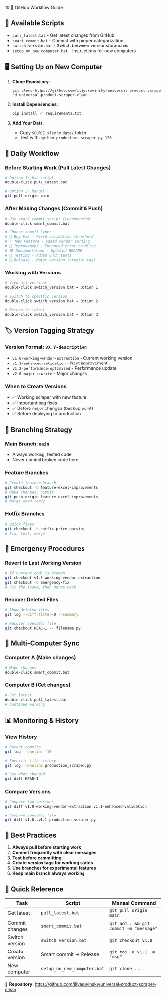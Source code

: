 1# 🔄 GitHub Workflow Guide

## 📁 **Available Scripts**

- `pull_latest.bat` - Get latest changes from GitHub
- `smart_commit.bat` - Commit with proper categorization  
- `switch_version.bat` - Switch between versions/branches
- `setup_on_new_computer.bat` - Instructions for new computers

## 🖥️ **Setting Up on New Computer**

1. **Clone Repository**:

   ```bash
   git clone https://github.com/iliyaruvinsky/universal-product-scraper-clean.git
   cd universal-product-scraper-clean
   ```

2. **Install Dependencies**:

   ```bash
   pip install -r requirements.txt
   ```

3. **Add Your Data**:
   - Copy `SOURCE.xlsx` to `data/` folder
   - Test with: `python production_scraper.py 126`

## 🔄 **Daily Workflow**

### **Before Starting Work** (Pull Latest Changes)

```bash
# Option 1: Use script
double-click pull_latest.bat

# Option 2: Manual
git pull origin main
```

### **After Making Changes** (Commit & Push)

```bash
# Use smart commit script (recommended)
double-click smart_commit.bat

# Choose commit type:
# 🐛 Bug Fix - Fixed validation threshold
# ✨ New Feature - Added vendor sorting
# 🔧 Improvement - Enhanced error handling  
# 📚 Documentation - Updated README
# 🧪 Testing - Added unit tests
# 🚀 Release - Major version (creates tag)
```

### **Working with Versions**

```bash
# View all versions
double-click switch_version.bat → Option 1

# Switch to specific version  
double-click switch_version.bat → Option 2

# Return to latest
double-click switch_version.bat → Option 3
```

## 🏷️ **Version Tagging Strategy**

### **Version Format**: `vX.Y-description`

- `v1.0-working-vendor-extraction` - Current working version
- `v1.1-enhanced-validation` - Next improvement
- `v1.2-performance-optimized` - Performance update
- `v2.0-major-rewrite` - Major changes

### **When to Create Versions**

- ✅ Working scraper with new feature
- ✅ Important bug fixes
- ✅ Before major changes (backup point)
- ✅ Before deploying to production

## 🌿 **Branching Strategy**

### **Main Branch**: `main`

- Always working, tested code
- Never commit broken code here

### **Feature Branches**

```bash
# Create feature branch
git checkout -b feature-excel-improvements
# Make changes, commit
git push origin feature-excel-improvements
# Merge when ready
```

### **Hotfix Branches**

```bash
# Quick fixes
git checkout -b hotfix-price-parsing
# Fix, test, merge
```

## 🚨 **Emergency Procedures**

### **Revert to Last Working Version**

```bash
# If current code is broken
git checkout v1.0-working-vendor-extraction
git checkout -b emergency-fix
# Fix the issue, then merge back
```

### **Recover Deleted Files**

```bash
# Show deleted files
git log --diff-filter=D --summary

# Recover specific file
git checkout HEAD~1 -- filename.py
```

## 👥 **Multi-Computer Sync**

### **Computer A** (Make changes)

```bash
# Make changes
double-click smart_commit.bat
```

### **Computer B** (Get changes)

```bash
# Get latest
double-click pull_latest.bat
# Continue working
```

## 📊 **Monitoring & History**

### **View History**

```bash
# Recent commits
git log --oneline -10

# Specific file history
git log --oneline production_scraper.py

# See what changed
git diff HEAD~1
```

### **Compare Versions**

```bash
# Compare two versions
git diff v1.0-working-vendor-extraction v1.1-enhanced-validation

# Compare specific file
git diff v1.0..v1.1 production_scraper.py
```

## 🎯 **Best Practices**

1. **Always pull before starting work**
2. **Commit frequently with clear messages**
3. **Test before committing**
4. **Create version tags for working states**
5. **Use branches for experimental features**
6. **Keep main branch always working**

## 🚀 **Quick Reference**

| Task | Script | Manual Command |
|------|--------|----------------|
| Get latest | `pull_latest.bat` | `git pull origin main` |
| Commit changes | `smart_commit.bat` | `git add . && git commit -m "message"` |
| Switch version | `switch_version.bat` | `git checkout v1.0` |
| Create version | Smart commit → Release | `git tag -a v1.1 -m "msg"` |
| New computer | `setup_on_new_computer.bat` | `git clone ...` |

🎯 **Repository**: <https://github.com/iliyaruvinsky/universal-product-scraper-clean>
